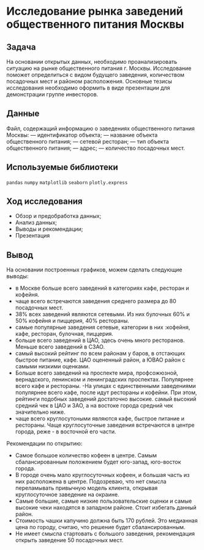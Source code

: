 # Исследование рынка заведений общественного питания Москвы
## Задача
На основании открытых данных, необходимо проанализировать ситуацию на рынке общественного питания г. Москвы. Исследование поможет определиться с видом будущего заведения, количеством посадочных мест и районом расположения. Основные тезисы исследования необходимо оформить в виде презентации для демонстрации группе инвесторов.

## Данные
Файл, содержащий информацию о заведениях общественного питания Москвы:
— идентификатор объекта;
— название объекта общественного питания;
— сетевой ресторан;
— тип объекта общественного питания;
— адрес;
— количество посадочных мест.

## Используемые библиотеки
`pandas` `numpy` `matplotlib` `seaborn` `plotly.express`

## Ход исследования
- Обзор и предобработка данных;
- Анализ данных;
- Выводы и рекомендации;
- Презентация

## Вывод
На основании построенных графиков, можем сделать следующие выводы:

- в Москве больше всего заведений в категориях кафе, ресторан и кофейня.
- чаще всего встречаются заведения среднего размера до 80 посадочных мест.
- 38% всех заведений являются сетевыми. Из них булочных 60% и 50% кофейня и пиццерия, 40% рестораны.
- самые популярные заведения сетевые, категории в них :кофейня, кафе, ресторан, булочная, пиццерия.
- больше всего заведений в ЦАО, здесь очень много ресторанов. Меньше всего заведений в СЗАО.
- самый высокий рейтинг по всем районам у баров, в отстающих быстрое питание, кафе. ЦАО оцененный район, а ЮВАО район с самыми низкими оценками.
- Больше всего заведений на проспекте мира, профсожюзной, вернадского, ленинском и ленинградских проспектах. Популярнее всего кафе и рестораны.
-На улицах с единственными заведениями популярнее всего кафе, после идут рестораны и кофейни. При этом, рейтинги подобных заведений достаточно высокие.
 самый высокий средний чек в ЦАО и ЗАО, а на востоке города средний чек значительно ниже.
- чаще всего круглосутоными являются кафе, быстрое питание и рестораны. Чаще круглосуточные заведения встречаются в центре города, реже - в восточной его части.

Рекомендации по открытию:
- Самое большое количество кофеен в центре. Самым сбалансированным положением будет юго-запад, юго-восток города.
- В городе очень мало круглосуточных кофеен, и большая часть из них расположена в центре. Подозреваю, что нет смысла переламывать привычную модель клиента, открывая круглосуточное заведение на окраине.
- Самые большие, самые низкие пользовательские оценки и самые высокие чеки находятся в западном районе. Стоит избегать данный район.
- Стоимость чашки капучино должна быть 170 рублей. Это медианная цена по городу, считаю, что решение будет сбалансированным.
- Не имеет смысла стартовать с большого заведения, рекомендация открыть заведение 50 посадочных мест.
